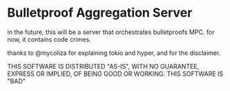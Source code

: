 # Bulletproof Aggregation Server

in the future, this will be a server that orchestrates bulletproofs MPC. for now, it contains code crimes.

thanks to @mycoliza for explaining tokio and hyper, and for the disclaimer.

THIS SOFTWARE IS DISTRIBUTED "AS-IS", WITH NO GUARANTEE, EXPRESS OR IMPLIED, OF BEING GOOD OR WORKING.  THIS SOFTWARE IS "BAD"


